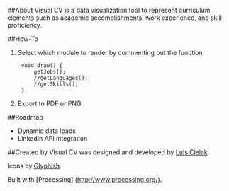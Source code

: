 ##About
Visual CV is a data visualization tool to represent curriculum elements such as academic accomplishments, work experience, and skill proficiency.

##How-To
1. Select which module to render by commenting out the function

		void draw() {
	        getJobs();
	        //getLanguages();
	        //getSkills();
		}

2. Export to PDF or PNG


##Roadmap
- Dynamic data loads
- LinkedIn API integration

##Created by
Visual CV was designed and developed by [Luis Cielak](http://twitter.com/luiscielak/).

Icons by [Glyphish](http://www.glyphish.com/).

Built with [Processing] (http://www.processing.org/).



